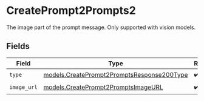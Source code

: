 # CreatePrompt2Prompts2

The image part of the prompt message. Only supported with vision models.


## Fields

| Field                                                                                          | Type                                                                                           | Required                                                                                       | Description                                                                                    |
| ---------------------------------------------------------------------------------------------- | ---------------------------------------------------------------------------------------------- | ---------------------------------------------------------------------------------------------- | ---------------------------------------------------------------------------------------------- |
| `type`                                                                                         | [models.CreatePrompt2PromptsResponse200Type](../models/createprompt2promptsresponse200type.md) | :heavy_check_mark:                                                                             | N/A                                                                                            |
| `image_url`                                                                                    | [models.CreatePrompt2PromptsImageURL](../models/createprompt2promptsimageurl.md)               | :heavy_check_mark:                                                                             | N/A                                                                                            |